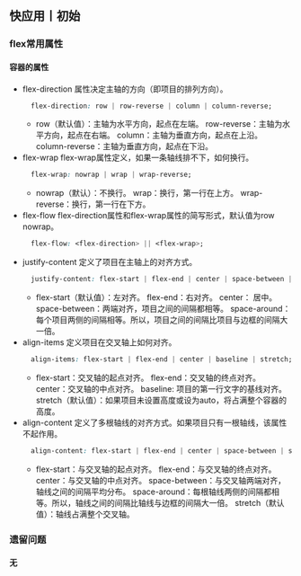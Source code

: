 ## 快应用丨初始

### flex常用属性

#### 容器的属性
* flex-direction 属性决定主轴的方向（即项目的排列方向）。
  ```css
    flex-direction: row | row-reverse | column | column-reverse;
  ```
  * row（默认值）：主轴为水平方向，起点在左端。 row-reverse：主轴为水平方向，起点在右端。 column：主轴为垂直方向，起点在上沿。 column-reverse：主轴为垂直方向，起点在下沿。
* flex-wrap flex-wrap属性定义，如果一条轴线排不下，如何换行。
  ```css
    flex-wrap: nowrap | wrap | wrap-reverse;
  ```
  * nowrap（默认）：不换行。 wrap：换行，第一行在上方。 wrap-reverse：换行，第一行在下方。
* flex-flow flex-direction属性和flex-wrap属性的简写形式，默认值为row nowrap。
  ```css
    flex-flow: <flex-direction> || <flex-wrap>;
  ```
* justify-content 定义了项目在主轴上的对齐方式。
  ```css
    justify-content: flex-start | flex-end | center | space-between | space-around;
  ```
  * flex-start（默认值）：左对齐。 flex-end：右对齐。 center： 居中。 space-between：两端对齐，项目之间的间隔都相等。 space-around：每个项目两侧的间隔相等。所以，项目之间的间隔比项目与边框的间隔大一倍。
* align-items 定义项目在交叉轴上如何对齐。
  ```css
    align-items: flex-start | flex-end | center | baseline | stretch;
  ```
  * flex-start：交叉轴的起点对齐。 flex-end：交叉轴的终点对齐。 center：交叉轴的中点对齐。 baseline: 项目的第一行文字的基线对齐。 stretch（默认值）：如果项目未设置高度或设为auto，将占满整个容器的高度。
* align-content 定义了多根轴线的对齐方式。如果项目只有一根轴线，该属性不起作用。
  ```css
    align-content: flex-start | flex-end | center | space-between | space-around | stretch;
  ```
  * flex-start：与交叉轴的起点对齐。 flex-end：与交叉轴的终点对齐。 center：与交叉轴的中点对齐。 space-between：与交叉轴两端对齐，轴线之间的间隔平均分布。 space-around：每根轴线两侧的间隔都相等。所以，轴线之间的间隔比轴线与边框的间隔大一倍。 stretch（默认值）：轴线占满整个交叉轴。

### 遗留问题

#### 无
